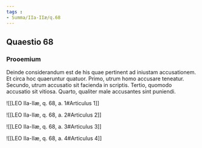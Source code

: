 ```yaml
---
tags : 
- Summa/IIa-IIæ/q.68
---
```


## Quaestio 68

### Prooemium

Deinde considerandum est de his quae pertinent ad iniustam accusationem. Et circa hoc quaeruntur quatuor. Primo, utrum homo accusare teneatur. Secundo, utrum accusatio sit facienda in scriptis. Tertio, quomodo accusatio sit vitiosa. Quarto, qualiter male accusantes sint puniendi.

![[LEO IIa-IIæ, q. 68, a. 1#Articulus 1]]

![[LEO IIa-IIæ, q. 68, a. 2#Articulus 2]]

![[LEO IIa-IIæ, q. 68, a. 3#Articulus 3]]

![[LEO IIa-IIæ, q. 68, a. 4#Articulus 4]]

